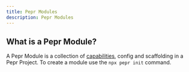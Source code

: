 ```yaml
---
title: Pepr Modules
description: Pepr Modules
---
```



## What is a Pepr Module?

A Pepr Module is a collection of [capabilities](https://docs.pepr.dev/main/user-guide/capabilities/), config and scaffolding in a Pepr Project. To create a module use the `npx pepr init` command.
